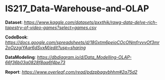 # IS217_Data-Warehouse-and-OLAP
**Dataset**: *https://www.kaggle.com/datasets/pxxthik/rawg-data-delve-rich-tapestry-of-video-games?select=games.csv*

**CodeBook**: *https://docs.google.com/spreadsheets/d/18Gxtm6peioCOcONmfrvvvOf3mr2oOzzgiYAqr6dSvxM/edit?usp=sharing*

**DataModeling**: *https://dbdiagram.io/d/Data_Modelling-OLAP-66f36b03a0828f8aa6f4be73*

**Report**: *https://www.overleaf.com/read/pdzpbqgvbhhm#2a75d2*

